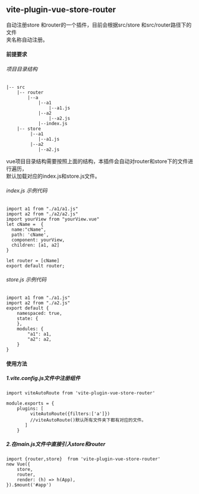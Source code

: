 <!--
 * @Author: JoyWT
 * @Date: 2021-04-02 16:57:11
 * @LastEditors: JoyWT
 * @LastEditTime: 2021-04-21 10:57:11
 * @version: 1.0
 * @Description: 
-->
## vite-plugin-vue-store-router
自动注册store 和router的一个插件，目前会根据src/store 和src/router路径下的文件  
夹名称自动注册。

#### 前提要求

###### 项目目录结构
```
|-- src
    |-- router   
        |--a
            |--a1
                |--a1.js
            |--a2
                |--a2.js
            |--index.js         
    |-- store 
         |--a1
            |--a1.js
         |--a2
            |--a2.js
```
vue项目目录结构需要按照上面的结构，本插件会自动对router和store下的文件进行遍历，  
默认加载对应的index.js和store.js文件。
###### index.js 示例代码
```
import a1 from "./a1/a1.js"
import a2 from "./a2/a2.js"
import yourView from "yourView.vue"
let cName =  {
  name:"cName",
  path: 'cName',
  component: yourView,
  children: [a1, a2]
}

let router = [cName]
export default router;
```
###### store.js 示例代码

```
import a1 from "./a1.js"
import a2 from "./a2.js"
export default {
    namespaced: true,
    state: {
    },
    modules: {
        "a1": a1,
        "a2": a2,
    }
}

```

#### 使用方法
##### 1.vite.config.js文件中注册组件

```
import viteAutoRoute from 'vite-plugin-vue-store-router'

module.exports = {
    plugins: [
         viteAutoRoute({filters:['a']})
         //viteAutoRoute()默认所有文件夹下都有对应的文件。
       ]
    }
```

##### 2.在main.js文件中直接引入store和router

```
import {router,store}  from 'vite-plugin-vue-store-router'
new Vue({
    store,
    router,
    render: (h) => h(App),
}).$mount('#app')
```
